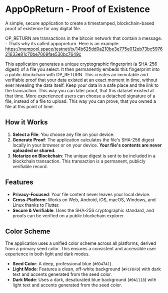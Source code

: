 # AppOpReturn - Proof of Existence

A simple, secure application to create a timestamped, blockchain-based proof of existence for any digital file.

OP_RETURN are transactions in the bitcoin network that contain a message. - Thats why its called appopreturn. Here is an example: https://mempool.space/testnet/tx/14b625dd0a210be3e775e012eb73bc597621633e81c70be7069fae530bc7649c

This application generates a unique cryptographic fingerprint (a SHA-256 digest) of a file you select. It then permanently embeds this fingerprint into a public blockchain with OP_RETURN. This creates an immutable and verifiable proof that your data existed at an exact moment in time, without ever revealing the data itself. Keep your data in a safe place and the link to the transaction. This way you can later proof, that this dataset existed at that time. More experienced users can choose a detached signature of a file, instead of a file to upload. This way you can prove, that you owned a file at this point of time. 

## How it Works

1.  **Select a File**: You choose any file on your device.
2.  **Generate Proof**: The application calculates the file's SHA-256 digest locally in your browser or on your device. **Your file's contents are never uploaded or shared.**
3.  **Notarize on Blockchain**: The unique digest is sent to be included in a blockchain transaction. This transaction is a permanent, publicly verifiable record.

## Features

-   **Privacy-Focused**: Your file content never leaves your local device.
-   **Cross-Platform**: Works on Web, Android, iOS, macOS, Windows, and Linux thanks to Flutter.
-   **Secure & Verifiable**: Uses the SHA-256 cryptographic standard, and proofs can be verified on a public blockchain explorer.

## Color Scheme

The application uses a unified color scheme across all platforms, derived from a primary seed color. This ensures a consistent and accessible user experience in both light and dark modes.

-   **Seed Color**: A deep, professional blue (`#0D47A1`).
-   **Light Mode**: Features a clean, off-white background (`#FCFDFD`) with dark text and accents generated from the seed color.
-   **Dark Mode**: Uses a dark, desaturated blue background (`#0A1118`) with light text and accents generated from the seed color.
